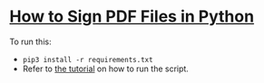 # [How to Sign PDF Files in Python](https://www.thepythoncode.com/article/sign-pdf-files-in-python)
To run this:
- `pip3 install -r requirements.txt`
- Refer to [the tutorial](https://www.thepythoncode.com/article/sign-pdf-files-in-python) on how to run the script.